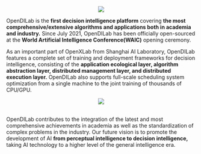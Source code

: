 
<div align=center>
<img src=https://github.com/opendilab/.github/blob/main/opendilab_banner.png>
</div>

OpenDILab is the **first decision intelligence platform** covering **the most comprehensive/extensive algorithms and applications both in academia and industry.** Since July 2021, OpenDILab has been officially open-sourced at the **World Artificial Intelligence Conference(WAIC)** opening ceremony. 


As an important part of OpenXLab from Shanghai AI Laboratory, OpenDILab features a complete set of training and deployment frameworks for decision intelligence, consisting of the **application ecological layer, algorithm abstraction layer, distributed management layer, and distributed execution layer.** OpenDILab also supports full-scale scheduling system optimization from a single machine to the joint training of thousands of CPU/GPU.

<div align=center>
<img src=https://github.com/opendilab/.github/blob/main/profile/OpenDILab.feature.png>
</div>
<br />

OpenDILab contributes to the integration of the latest and most comprehensive achievements in academia as well as the standardization of complex problems in the industry. Our future vision is to promote the development of AI **from perceptual intelligence to decision intelligence,** taking AI technology to a higher level of the general intelligence era.

